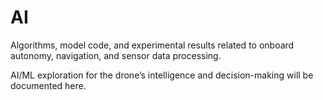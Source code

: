 # AI

Algorithms, model code, and experimental results related to onboard autonomy, navigation, and sensor data processing.

AI/ML exploration for the drone’s intelligence and decision-making will be documented here.
